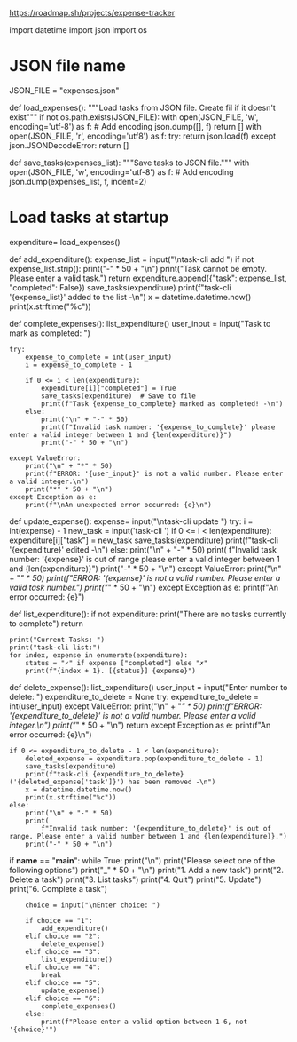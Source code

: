 https://roadmap.sh/projects/expense-tracker

import datetime
import json
import os
# JSON file name
JSON_FILE = "expenses.json"

def load_expenses():
    """Load tasks from JSON file. Create fil if it doesn't exist"""
    if not os.path.exists(JSON_FILE):
        with open(JSON_FILE, 'w', encoding='utf-8') as f:  # Add encoding
            json.dump([], f)
        return []
    with open(JSON_FILE, 'r', encoding='utf8') as f:
        try:
            return json.load(f)
        except json.JSONDecodeError:
            return []

def save_tasks(expenses_list):
    """Save tasks to JSON file."""
    with open(JSON_FILE, 'w', encoding='utf-8') as f:  # Add encoding
        json.dump(expenses_list, f, indent=2)

# Load tasks at startup
expenditure= load_expenses()

def add_expenditure():
    expense_list = input("\ntask-cli add ")
    if not expense_list.strip():
        print("-" * 50 + "\n")
        print("Task cannot be empty. Please enter a valid task.")
        return
    expenditure.append({"task": expense_list, "completed": False})
    save_tasks(expenditure)
    print(f"task-cli '{expense_list}' added to the list -\n")
    x = datetime.datetime.now()
    print(x.strftime("%c"))

def complete_expenses():
    list_expenditure()
    user_input = input("Task to mark as completed: ")

    try:
        expense_to_complete = int(user_input)
        i = expense_to_complete - 1

        if 0 <= i < len(expenditure):
            expenditure[i]["completed"] = True
            save_tasks(expenditure)  # Save to file
            print(f"Task {expense_to_complete} marked as completed! -\n")
        else:
            print("\n" + "-" * 50)
            print(f"Invalid task number: '{expense_to_complete}' please enter a valid integer between 1 and {len(expenditure)}")
            print("-" * 50 + "\n")

    except ValueError:
        print("\n" + "*" * 50)
        print(f"ERROR: '{user_input}' is not a valid number. Please enter a valid integer.\n")
        print("*" * 50 + "\n")
    except Exception as e:
        print(f"\nAn unexpected error occurred: {e}\n")

def update_expense():
    expense= input("\ntask-cli update ")
    try:
        i = int(expense) - 1
        new_task = input('task-cli ')
        if 0 <= i < len(expenditure):
            expenditure[i]["task"] = new_task
            save_tasks(expenditure)
            print(f"task-cli '{expenditure}' edited -\n")
        else:
            print("\n" + "-" * 50)
            print(
                f"Invalid task number: '{expense}' is out of range please enter a valid integer between 1 and {len(expenditure)}")
            print("-" * 50 + "\n")
    except ValueError:
        print("\n" + "*" * 50)
        print(f"ERROR: '{expense}' is not a valid number. Please enter a valid task number.")
        print("*" * 50 + "\n")
    except Exception as e:
        print(f"An error occurred: {e}")

def list_expenditure():
    if not expenditure:
        print("There are no tasks currently to complete")
        return

    print("Current Tasks: ")
    print("task-cli list:")
    for index, expense in enumerate(expenditure):
        status = "✓" if expense ["completed"] else "✗"
        print(f"{index + 1}. [{status}] {expense}")

def delete_expense():
    list_expenditure()
    user_input = input("Enter number to delete: ")
    expenditure_to_delete = None
    try:
        expenditure_to_delete = int(user_input)
    except ValueError:
        print("\n" + "*" * 50)
        print(f"ERROR: '{expenditure_to_delete}' is not a valid number. Please enter a valid integer.\n")
        print("*" * 50 + "\n")
        return
    except Exception as e:
        print(f"An error occurred: {e}\n")

    if 0 <= expenditure_to_delete - 1 < len(expenditure):
        deleted_expense = expenditure.pop(expenditure_to_delete - 1)
        save_tasks(expenditure)
        print(f"task-cli {expenditure_to_delete} ('{deleted_expense['task']}') has been removed -\n")
        x = datetime.datetime.now()
        print(x.strftime("%c"))
    else:
        print("\n" + "-" * 50)
        print(
            f"Invalid task number: '{expenditure_to_delete}' is out of range. Please enter a valid number between 1 and {len(expenditure)}.")
        print("-" * 50 + "\n")

if __name__ == "__main__":
    while True:
        print("\n")
        print("Please select one of the following options")
        print("_" * 50 + "\n")
        print("1. Add a new task")
        print("2. Delete a task")
        print("3. List tasks")
        print("4. Quit")
        print("5. Update")
        print("6. Complete a task")

        choice = input("\nEnter choice: ")

        if choice == "1":
            add_expenditure()
        elif choice == "2":
            delete_expense()
        elif choice == "3":
            list_expenditure()
        elif choice == "4":
            break
        elif choice == "5":
            update_expense()
        elif choice == "6":
            complete_expenses()
        else:
            print(f"Please enter a valid option between 1-6, not '{choice}'")
